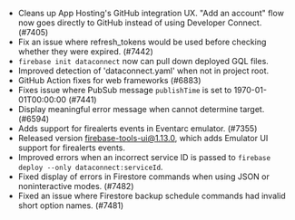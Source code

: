 - Cleans up App Hosting's GitHub integration UX. "Add an account" flow now goes directly to GitHub instead of using Developer Connect. (#7405)
- Fix an issue where refresh_tokens would be used before checking whether they were expired. (#7442)
- `firebase init dataconnect` now can pull down deployed GQL files.
- Improved detection of 'dataconnect.yaml' when not in project root.
- GitHub Action fixes for web frameworks (#6883)
- Fixes issue where PubSub message `publishTime` is set to 1970-01-01T00:00:00 (#7441)
- Display meaningful error message when cannot determine target. (#6594)
- Adds support for firealerts events in Eventarc emulator. (#7355)
- Released version firebase-tools-ui@1.13.0, which adds Emulator UI support for firealerts events.
- Improved errors when an incorrect service ID is passed to `firebase deploy --only dataconnect:serviceId`.
- Fixed display of errors in Firestore commands when using JSON or noninteractive modes. (#7482)
- Fixed an issue where  Firestore backup schedule commands had invalid short option names. (#7481)
